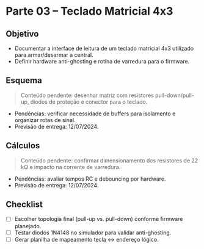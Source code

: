 # Parte 03 – Teclado Matricial 4x3

## Objetivo
- Documentar a interface de leitura de um teclado matricial 4x3 utilizado para armar/desarmar a central.
- Definir hardware anti-ghosting e rotina de varredura para o firmware.

## Esquema
> Conteúdo pendente: desenhar matriz com resistores pull-down/pull-up, diodos de proteção e conector para o teclado.
- Pendências: verificar necessidade de buffers para isolamento e organizar rotas de sinal.
- Previsão de entrega: 12/07/2024.

## Cálculos
> Conteúdo pendente: confirmar dimensionamento dos resistores de 22 kΩ e impacto na corrente de varredura.
- Pendências: avaliar tempos RC e debouncing por hardware.
- Previsão de entrega: 12/07/2024.

## Checklist
- [ ] Escolher topologia final (pull-up vs. pull-down) conforme firmware planejado.
- [ ] Testar diodos 1N4148 no simulador para validar anti-ghosting.
- [ ] Gerar planilha de mapeamento tecla ↔ endereço lógico.
